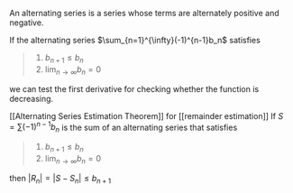 An alternating series is a series whose terms are alternately positive and negative.

If the alternating series $\sum_{n=1}^{\infty}(-1)^{n-1}b_n$ satisfies
>1. $b_{n+1}\leq b_n$
>2. $\lim_{n \to \infty} b_n = 0$

we can test the first derivative for checking whether the function is decreasing.

[[Alternating Series Estimation Theorem]] for [[remainder estimation]]
If $S=\sum (-1)^{n-1}b_n$ is the sum of an alternating series that satisfies
>1. $b_{n+1}\leq b_n$
>2. $\lim_{n \to \infty} b_n = 0$

then $|R_n|=|S-S_n| \leq b_{n+1}$

